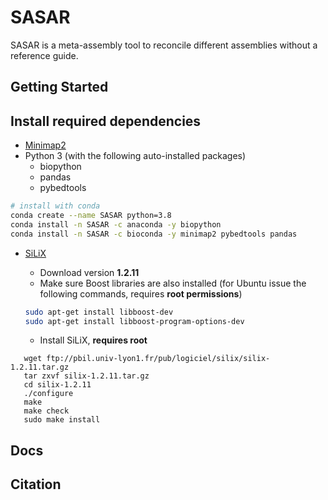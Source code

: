 # SASAR 

SASAR is a meta-assembly tool to reconcile different assemblies without a reference guide. 

## Getting Started
## Install required dependencies

- [Minimap2](https://github.com/lh3/minimap2)
- Python 3 (with the following auto-installed packages)
    - biopython
    - pandas
    - pybedtools 
```bash
# install with conda
conda create --name SASAR python=3.8
conda install -n SASAR -c anaconda -y biopython
conda install -n SASAR -c bioconda -y minimap2 pybedtools pandas

```
    
- [SiLiX](http://lbbe.univ-lyon1.fr/-SiLiX-?lang=en)

   * Download version **1.2.11**
   * Make sure Boost libraries are also installed (for Ubuntu issue the following commands, requires **root permissions**)
   ```bash
   sudo apt-get install libboost-dev
   sudo apt-get install libboost-program-options-dev
   ```
   * Install SiLiX, **requires root**
```
   wget ftp://pbil.univ-lyon1.fr/pub/logiciel/silix/silix-1.2.11.tar.gz
   tar zxvf silix-1.2.11.tar.gz
   cd silix-1.2.11
   ./configure
   make
   make check
   sudo make install
```


## Docs
## Citation
